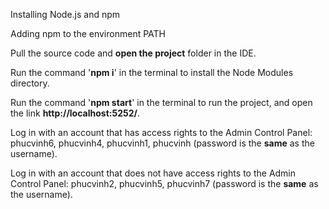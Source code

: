 Installing Node.js and npm

Adding npm to the environment PATH

Pull the source code and **open the project** folder in the IDE.

Run the command '**npm i**' in the terminal to install the Node Modules directory.

Run the command '**npm start**' in the terminal to run the project, and open the link **http://localhost:5252/**.

Log in with an account that has access rights to the Admin Control Panel: phucvinh6, phucvinh4, phucvinh1, phucvinh (password is the **same** as the username).

Log in with an account that does not have access rights to the Admin Control Panel: phucvinh2, phucvinh5, phucvinh7 (password is the **same** as the username).
